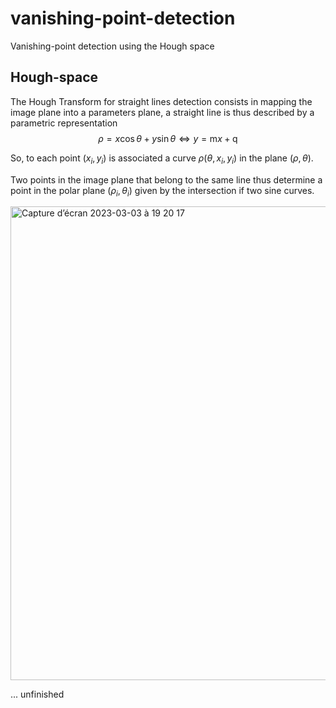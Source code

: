 # vanishing-point-detection

Vanishing-point detection using the Hough space

## Hough-space

The Hough Transform for straight lines detection consists in mapping the image plane into a parameters plane, a straight line is thus described by a parametric representation
$$\rho = x\cos \theta + y \sin \theta \iff y = \text{m} x + \text{q} $$ 

So, to each point $(x_i, y_i)$ is associated a curve $\rho(\theta, x_i, y_i)$ in the plane $(\rho, \theta)$.

Two points in the image plane that belong to the same line thus determine a point in the polar plane $(\rho_i, \theta_i)$ given by the intersection if two sine curves.

<img width="758" alt="Capture d’écran 2023-03-03 à 19 20 17" src="https://user-images.githubusercontent.com/126407732/222797616-ed9a4317-c82e-42f1-bc52-7c32975f0d9a.png">

... unfinished
